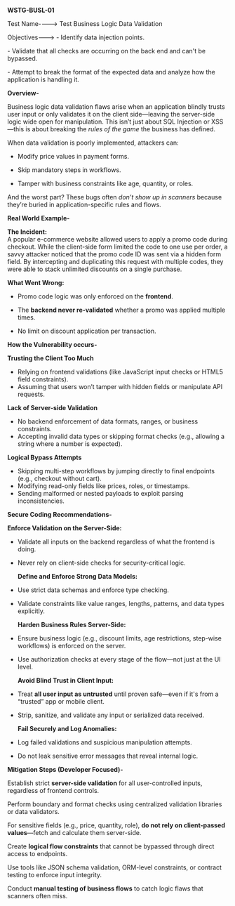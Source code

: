 **WSTG-BUSL-01**

Test Name----\> Test Business Logic Data Validation

Objectives---\> \- Identify data injection points.

\- Validate that all checks are occurring on the back end and can't be bypassed.

\- Attempt to break the format of the expected data and analyze how the application is handling it.

**Overview-**

Business logic data validation flaws arise when an application blindly trusts user input or only validates it on the client side—leaving the server-side logic wide open for manipulation. This isn’t just about SQL Injection or XSS—this is about breaking the *rules of the game* the business has defined.

When data validation is poorly implemented, attackers can:

* Modify price values in payment forms.

* Skip mandatory steps in workflows.

* Tamper with business constraints like age, quantity, or roles.

And the worst part? These bugs often *don’t show up in scanners* because they’re buried in application-specific rules and flows.

**Real World Example-**

**The Incident:**  
A popular e-commerce website allowed users to apply a promo code during checkout. While the client-side form limited the code to one use per order, a savvy attacker noticed that the promo code ID was sent via a hidden form field. By intercepting and duplicating this request with multiple codes, they were able to stack unlimited discounts on a single purchase.

**What Went Wrong:**

* Promo code logic was only enforced on the **frontend**.

* The **backend never re-validated** whether a promo was applied multiple times.

* No limit on discount application per transaction.

**How the Vulnerability occurs-**

**Trusting the Client Too Much**

* Relying on frontend validations (like JavaScript input checks or HTML5 field constraints).  
* Assuming that users won’t tamper with hidden fields or manipulate API requests.

**Lack of Server-side Validation**

* No backend enforcement of data formats, ranges, or business constraints.  
* Accepting invalid data types or skipping format checks (e.g., allowing a string where a number is expected).

**Logical Bypass Attempts**

* Skipping multi-step workflows by jumping directly to final endpoints (e.g., checkout without cart).  
* Modifying read-only fields like prices, roles, or timestamps.  
* Sending malformed or nested payloads to exploit parsing inconsistencies.

**Secure Coding Recommendations-**

  **Enforce Validation on the Server-Side:**

* Validate all inputs on the backend regardless of what the frontend is doing.

* Never rely on client-side checks for security-critical logic.

  **Define and Enforce Strong Data Models:**

* Use strict data schemas and enforce type checking.

* Validate constraints like value ranges, lengths, patterns, and data types explicitly.

  **Harden Business Rules Server-Side:**

* Ensure business logic (e.g., discount limits, age restrictions, step-wise workflows) is enforced on the server.

* Use authorization checks at every stage of the flow—not just at the UI level.

  **Avoid Blind Trust in Client Input:**

* Treat **all user input as untrusted** until proven safe—even if it's from a “trusted” app or mobile client.

* Strip, sanitize, and validate any input or serialized data received.

  **Fail Securely and Log Anomalies:**

* Log failed validations and suspicious manipulation attempts.

* Do not leak sensitive error messages that reveal internal logic.

**Mitigation Steps (Developer Focused)-**

  Establish strict **server-side validation** for all user-controlled inputs, regardless of frontend controls.

  Perform boundary and format checks using centralized validation libraries or data validators.

  For sensitive fields (e.g., price, quantity, role), **do not rely on client-passed values**—fetch and calculate them server-side.

  Create **logical flow constraints** that cannot be bypassed through direct access to endpoints.

  Use tools like JSON schema validation, ORM-level constraints, or contract testing to enforce input integrity.

  Conduct **manual testing of business flows** to catch logic flaws that scanners often miss.

